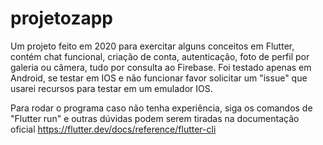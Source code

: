 # projetozapp

Um projeto feito em 2020 para exercitar alguns conceitos em Flutter, contém chat funcional, criação de conta, autenticação, foto de perfil por galeria ou câmera, tudo por consulta ao Firebase. Foi testado apenas em Android, se testar em IOS e não funcionar favor solicitar um "issue" que usarei recursos para testar em um emulador IOS. 

Para rodar o programa caso não tenha experiência, siga os comandos de "Flutter run" e outras dúvidas podem serem tiradas na documentação oficial
https://flutter.dev/docs/reference/flutter-cli
